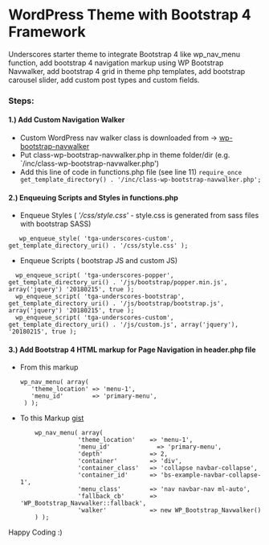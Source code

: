 # WordPress Theme with Bootstrap 4 Framework
Underscores starter theme to integrate Bootstrap 4 like wp_nav_menu function, add bootstrap 4 navigation markup using WP Bootstrap Navwalker, add bootstrap 4 grid in theme php templates, add bootstrap carousel slider, add custom post types and custom fields.

### Steps:

#### 1.) Add Custom Navigation Walker 
  - Custom WordPress nav walker class is downloaded from -> [wp-bootstrap-navwalker](https://github.com/wp-bootstrap/wp-bootstrap-navwalker)
  - Put class-wp-bootstrap-navwalker.php in theme folder/dir (e.g. `/inc/class-wp-bootstrap-navwalker.php')
  - Add this line of code in functions.php file (see line 11)
    `require_once get_template_directory() . '/inc/class-wp-bootstrap-navwalker.php';`

#### 2.) Enqueuing Scripts and Styles in functions.php
  - Enqueue Styles ( _'/css/style.css'_ - style.css is generated from sass files with bootstrap SASS)
  ```
     wp_enqueue_style( 'tga-underscores-custom', get_template_directory_uri() . '/css/style.css' );
  ```
  - Enqueue Scripts ( bootstrap JS and custom JS)
  ```
    wp_enqueue_script( 'tga-underscores-popper', get_template_directory_uri() . '/js/bootstrap/popper.min.js', array('jquery') '20180215', true );
    wp_enqueue_script( 'tga-underscores-bootstrap', get_template_directory_uri() . '/js/bootstrap/bootstrap.js', array('jquery') '20180215', true ); 	
    wp_enqueue_script( 'tga-underscores-custom', get_template_directory_uri() . '/js/custom.js', array('jquery'), '20180215', true );
  ```
  

#### 3.) Add Bootstrap 4 HTML markup for Page Navigation in header.php file

  - From this markup   
       ```
       wp_nav_menu( array(
          'theme_location' => 'menu-1',
          'menu_id'        => 'primary-menu',
        ) );
       ```

  - To this Markup  [gist](https://gist.github.com/jun20/dc8fcb5ecbace58da43f8a1bd0f36b69)
      ```
          wp_nav_menu( array(
                      'theme_location'    => 'menu-1',
                      'menu_id'      	    => 'primary-menu',
                      'depth'             => 2,
                      'container'         => 'div',
                      'container_class'   => 'collapse navbar-collapse',
                      'container_id'      => 'bs-example-navbar-collapse-1',
                      'menu_class'        => 'nav navbar-nav ml-auto',
                      'fallback_cb'       => 'WP_Bootstrap_Navwalker::fallback',
                      'walker'            => new WP_Bootstrap_Navwalker()
          ) );
       ```   


Happy Coding :)
